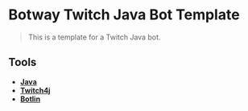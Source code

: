 # Botway Twitch Java Bot Template

> This is a template for a Twitch Java bot.

## Tools

- [**Java**](https://www.java.com)
- [**Twitch4j**](https://github.com/twitch4j/twitch4j)
- [**Botlin**](https://github.com/abdfnx/botway/blob/main/packages/botlin/main.kt)
